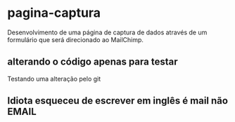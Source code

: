 # pagina-captura
Desenvolvimento de uma página de captura de dados através de um formulário que será direcionado ao MailChimp.

## alterando o código apenas para testar
Testando uma alteração pelo git

## Idiota esqueceu de escrever em inglês é mail não EMAIL
